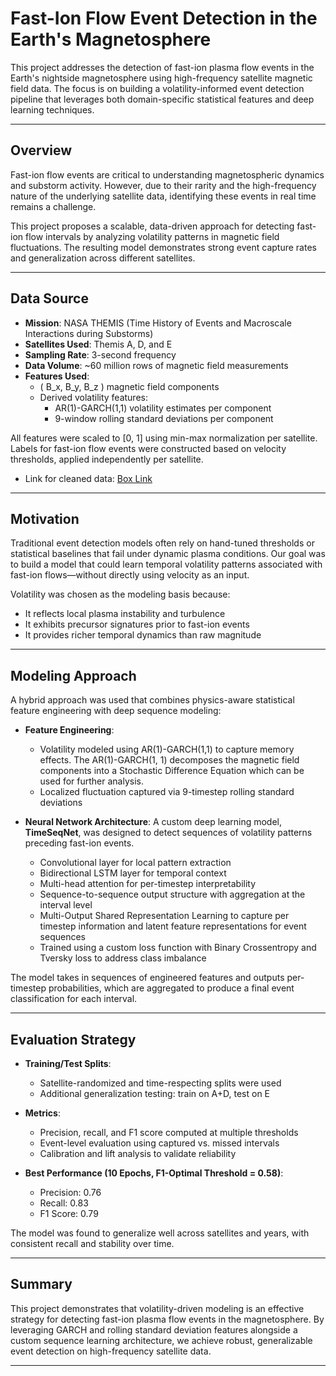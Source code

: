 # Fast-Ion Flow Event Detection in the Earth's Magnetosphere

This project addresses the detection of fast-ion plasma flow events in the Earth's nightside magnetosphere using high-frequency satellite magnetic field data. The focus is on building a volatility-informed event detection pipeline that leverages both domain-specific statistical features and deep learning techniques.

---

## Overview

Fast-ion flow events are critical to understanding magnetospheric dynamics and substorm activity. However, due to their rarity and the high-frequency nature of the underlying satellite data, identifying these events in real time remains a challenge.

This project proposes a scalable, data-driven approach for detecting fast-ion flow intervals by analyzing volatility patterns in magnetic field fluctuations. The resulting model demonstrates strong event capture rates and generalization across different satellites.

---

## Data Source

- **Mission**: NASA THEMIS (Time History of Events and Macroscale Interactions during Substorms)
- **Satellites Used**: Themis A, D, and E
- **Sampling Rate**: 3-second frequency
- **Data Volume**: ~60 million rows of magnetic field measurements
- **Features Used**:
  - \( B_x, B_y, B_z \) magnetic field components
  - Derived volatility features:
    - AR(1)-GARCH(1,1) volatility estimates per component
    - 9-window rolling standard deviations per component

All features were scaled to [0, 1] using min-max normalization per satellite. Labels for fast-ion flow events were constructed based on velocity thresholds, applied independently per satellite.

- Link for cleaned data: [Box Link](https://utdallas.box.com/s/jufvj71jfnmu7sn5fm2wgtee3o48i3zc)

---

## Motivation

Traditional event detection models often rely on hand-tuned thresholds or statistical baselines that fail under dynamic plasma conditions. Our goal was to build a model that could learn temporal volatility patterns associated with fast-ion flows—without directly using velocity as an input.

Volatility was chosen as the modeling basis because:
- It reflects local plasma instability and turbulence
- It exhibits precursor signatures prior to fast-ion events
- It provides richer temporal dynamics than raw magnitude

---

## Modeling Approach

A hybrid approach was used that combines physics-aware statistical feature engineering with deep sequence modeling:

- **Feature Engineering**:
  - Volatility modeled using AR(1)-GARCH(1,1) to capture memory effects. The AR(1)-GARCH(1, 1) decomposes the magnetic field components into a Stochastic Difference Equation which can be used for further analysis.
  - Localized fluctuation captured via 9-timestep rolling standard deviations

- **Neural Network Architecture**:
  A custom deep learning model, **TimeSeqNet**, was designed to detect sequences of volatility patterns preceding fast-ion events.
  - Convolutional layer for local pattern extraction
  - Bidirectional LSTM layer for temporal context
  - Multi-head attention for per-timestep interpretability
  - Sequence-to-sequence output structure with aggregation at the interval level
  - Multi-Output Shared Representation Learning to capture per timestep information and latent feature representations for event sequences 
  - Trained using a custom loss function with Binary Crossentropy and Tversky loss to address class imbalance

The model takes in sequences of engineered features and outputs per-timestep probabilities, which are aggregated to produce a final event classification for each interval.

---

## Evaluation Strategy

- **Training/Test Splits**:
  - Satellite-randomized and time-respecting splits were used
  - Additional generalization testing: train on A+D, test on E

- **Metrics**:
  - Precision, recall, and F1 score computed at multiple thresholds
  - Event-level evaluation using captured vs. missed intervals
  - Calibration and lift analysis to validate reliability

- **Best Performance (10 Epochs, F1-Optimal Threshold = 0.58)**:
  - Precision: 0.76
  - Recall: 0.83
  - F1 Score: 0.79

The model was found to generalize well across satellites and years, with consistent recall and stability over time.

---

## Summary

This project demonstrates that volatility-driven modeling is an effective strategy for detecting fast-ion plasma flow events in the magnetosphere. By leveraging GARCH and rolling standard deviation features alongside a custom sequence learning architecture, we achieve robust, generalizable event detection on high-frequency satellite data.

---

